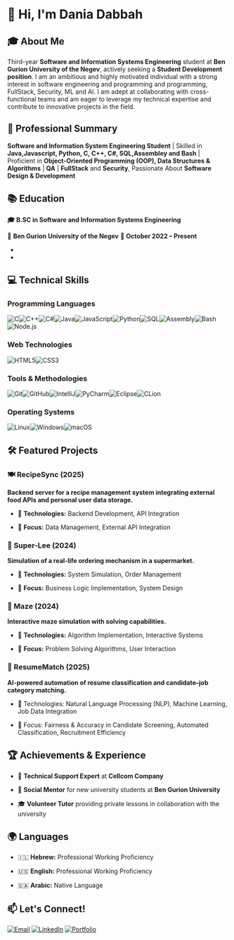 # 👋 Hi, I'm Dania Dabbah

## 🎓 About Me

Third-year **Software and Information Systems Engineering** student at **Ben Gurion University of the Negev**, actively seeking a **Student Development position**. I am an ambitious and highly motivated individual with a strong interest in software engineering and programming and programming, FullStack, Security, ML and AI. I am adept at collaborating with cross-functional teams and am eager to leverage my technical expertise and contribute to innovative projects in the field.

## 🚀 Professional Summary

**Software and Information System Engineering Student** | Skilled in **Java,Javascript, Python, C, C++, C#, SQL,Assembley and Bash** | Proficient in **Object-Oriented Programming (OOP), Data Structures & Algorithms** | **QA** | **FullStack** and **Security**, Passionate About **Software Design & Development**

## 📚 Education

**🎓 B.SC in Software and Information Systems Engineering**

📍 **Ben Gurion University of the Negev** 📅 **October 2022 – Present**

-
-

## 💻 Technical Skills

### Programming Languages

![C](https://img.shields.io/badge/C-00599C?style=for-the-badge&logo=c&logoColor=white)![C++](https://img.shields.io/badge/C%2B%2B-00599C?style=for-the-badge&logo=c%2B%2B&logoColor=white)![C#](https://img.shields.io/badge/C%23-239120?style=for-the-badge&logo=c-sharp&logoColor=white)![Java](https://img.shields.io/badge/Java-ED8B00?style=for-the-badge&logo=java&logoColor=white)![JavaScript](https://img.shields.io/badge/JavaScript-F7DF1E?style=for-the-badge&logo=javascript&logoColor=black)![Python](https://img.shields.io/badge/Python-3776AB?style=for-the-badge&logo=python&logoColor=white)![SQL](https://img.shields.io/badge/SQL-4479A1?style=for-the-badge&logo=mysql&logoColor=white)![Assembly](https://img.shields.io/badge/Assembly-654FF0?style=for-the-badge&logo=assemblyscript&logoColor=white)![Bash](https://img.shields.io/badge/Bash-4EAA25?style=for-the-badge&logo=gnu-bash&logoColor=white)![Node.js](https://img.shields.io/badge/Node.js-339933?style=for-the-badge&logo=node.js&logoColor=white)

### Web Technologies

![HTML5](https://img.shields.io/badge/HTML5-E34F26?style=for-the-badge&logo=html5&logoColor=white)![CSS3](https://img.shields.io/badge/CSS3-1572B6?style=for-the-badge&logo=css3&logoColor=white)

### Tools & Methodologies

![Git](https://img.shields.io/badge/Git-F05032?style=for-the-badge&logo=git&logoColor=white)![GitHub](https://img.shields.io/badge/GitHub-181717?style=for-the-badge&logo=github&logoColor=white)![IntelliJ](https://img.shields.io/badge/IntelliJ_IDEA-000000?style=for-the-badge&logo=intellij-idea&logoColor=white)![PyCharm](https://img.shields.io/badge/PyCharm-000000?style=for-the-badge&logo=pycharm&logoColor=white)![Eclipse](https://img.shields.io/badge/Eclipse-2C2255?style=for-the-badge&logo=eclipse&logoColor=white)![CLion](https://img.shields.io/badge/CLion-000000?style=for-the-badge&logo=clion&logoColor=white)

### Operating Systems

![Linux](https://img.shields.io/badge/Linux-FCC624?style=for-the-badge&logo=linux&logoColor=black)![Windows](https://img.shields.io/badge/Windows-0078D6?style=for-the-badge&logo=windows&logoColor=white)![macOS](https://img.shields.io/badge/macOS-000000?style=for-the-badge&logo=apple&logoColor=white)
## 🛠️ Featured Projects

### 🍽️ RecipeSync (2025)

**Backend server for a recipe management system integrating external food APIs and personal user data storage.**

- 🔧 **Technologies:** Backend Development, API Integration

- 🎯 **Focus:** Data Management, External API Integration

### 🛒 Super-Lee (2024)

**Simulation of a real-life ordering mechanism in a supermarket.**

- 🔧 **Technologies:** System Simulation, Order Management

- 🎯 **Focus:** Business Logic Implementation, System Design

### 🧩 Maze (2024)

**Interactive maze simulation with solving capabilities.**

- 🔧 **Technologies:** Algorithm Implementation, Interactive Systems

- 🎯 **Focus:** Problem Solving Algorithms, User Interaction

### 📄 ResumeMatch (2025)

**AI-powered automation of resume classification and candidate–job category matching.**

- 🔧 Technologies: Natural Language Processing (NLP), Machine Learning, Job Data Integration

- 🎯 Focus: Fairness & Accuracy in Candidate Screening, Automated Classification, Recruitment Efficiency

  

## 🏆 Achievements & Experience

- 💼 **Technical Support Expert** at **Cellcom Company**

- 👥 **Social Mentor** for new university students at **Ben Gurion University**

- 🎓 **Volunteer Tutor** providing private lessons in collaboration with the university

## 🌍 Languages

- 🇮🇱 **Hebrew:** Professional Working Proficiency

- 🇺🇸 **English:** Professional Working Proficiency

- 🇸🇦 **Arabic:** Native Language

## 📫 Let's Connect!
[![Email](https://img.shields.io/badge/Email-D14836?style=for-the-badge&logo=gmail&logoColor=white)](mailto:dabbahdania25@gmail.com)
[![LinkedIn](https://img.shields.io/badge/LinkedIn-0077B5?style=for-the-badge&logo=linkedin&logoColor=white)](https://linkedin.com/in/dania-dabbah)
[![Portfolio](https://img.shields.io/badge/Portfolio-667EEA?style=for-the-badge&logo=github&logoColor=white)](https://dania2703.github.io/Portfolio/)



